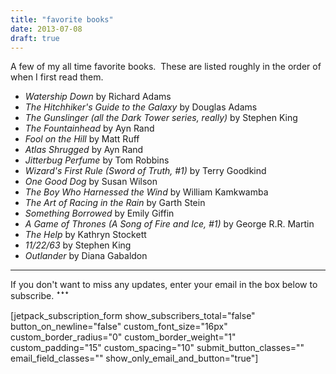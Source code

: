 ```yaml
---
title: "favorite books"
date: 2013-07-08
draft: true
---
```


A few of my all time favorite books.  These are listed roughly in the order of when I first read them.

- _Watership Down_ by Richard Adams
- _The Hitchhiker's Guide to the Galaxy_ by Douglas Adams
- _The Gunslinger (all the Dark Tower series, really)_ by Stephen King
- _The Fountainhead_ by Ayn Rand
- _Fool on the Hill_ by Matt Ruff
- _Atlas Shrugged_ by Ayn Rand
- _Jitterbug Perfume_ by Tom Robbins
- _Wizard's First Rule (Sword of Truth, #1)_ by Terry Goodkind
- _One Good Dog_ by Susan Wilson
- _The Boy Who Harnessed the Wind_ by William Kamkwamba
- _The Art of Racing in the Rain_ by Garth Stein
- _Something Borrowed_ by Emily Giffin
- _A Game of Thrones (A Song of Fire and Ice, #1)_ by George R.R. Martin
- _The Help_ by Kathryn Stockett
- _11/22/63_ by Stephen King
- _Outlander_ by Diana Gabaldon

* * *

If you don't want to miss any updates, enter your email in the box below to subscribe. ꜜꜜꜜ

\[jetpack\_subscription\_form show\_subscribers\_total="false" button\_on\_newline="false" custom\_font\_size="16px" custom\_border\_radius="0" custom\_border\_weight="1" custom\_padding="15" custom\_spacing="10" submit\_button\_classes="" email\_field\_classes="" show\_only\_email\_and\_button="true"\]
